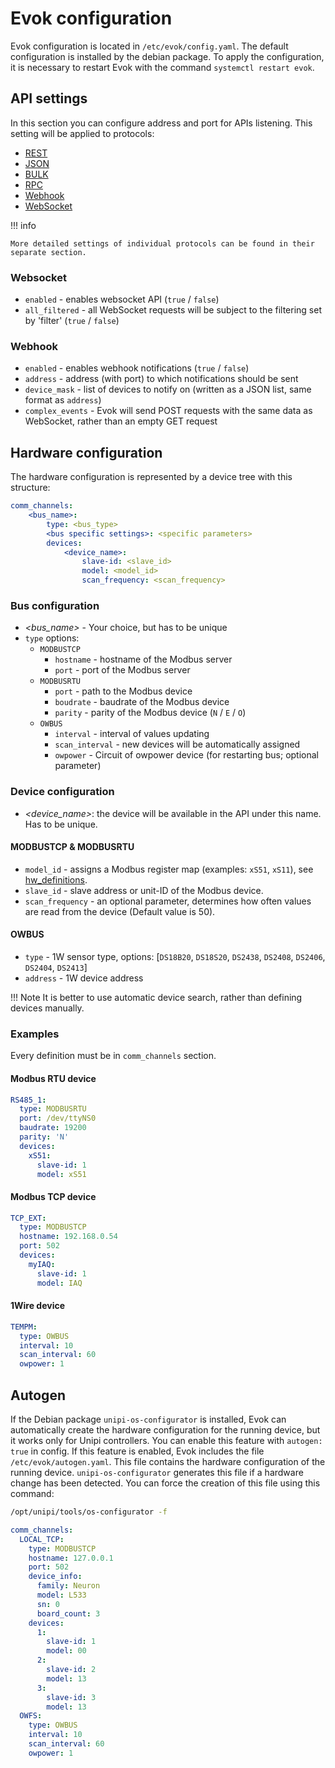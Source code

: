 # Evok configuration

Evok configuration is located in `/etc/evok/config.yaml`. The default configuration is installed by the debian package. To apply the configuration, it is necessary to restart Evok with the command `systemctl restart evok`.

## API settings

In this section you can configure address and port for APIs listening. This setting will be applied to protocols:

- [REST](../apis/rest.md)
- [JSON](../apis/json.md)
- [BULK](../apis/bulk.md)
- [RPC](../apis/rpc.md)
- [Webhook](../apis/webhook.md)
- [WebSocket](../apis/websocket.md)

!!! info

    More detailed settings of individual protocols can be found in their separate section.

### Websocket

- `enabled` - enables websocket API (`true` / `false`)
- `all_filtered` - all WebSocket requests will be subject to the filtering set by 'filter' (`true` / `false`)

### Webhook

- `enabled` - enables webhook notifications (`true` / `false`)
- `address` - address (with port) to which notifications should be sent
- `device_mask` - list of devices to notify on (written as a JSON list, same format as `address`)
- `complex_events` - Evok will send POST requests with the same data as WebSocket, rather than an empty GET request

## Hardware configuration

The hardware configuration is represented by a device tree with this structure:

```yaml
comm_channels:
    <bus_name>:
        type: <bus_type>
        <bus specific settings>: <specific parameters>
        devices:
            <device_name>:
                slave-id: <slave_id>
                model: <model_id>
                scan_frequency: <scan_frequency>
```

### Bus configuration

- *<bus_name\>* - Your choice, but has to be unique
- `type` options:
    - `MODBUSTCP`
        - `hostname` - hostname of the Modbus server
        - `port` - port of the Modbus server
    - `MODBUSRTU`
        - `port` - path to the Modbus device
        - `boudrate` - baudrate of the Modbus device
        - `parity` - parity of the Modbus device (`N` / `E` / `O`)
    - `OWBUS`
        - `interval` - interval of values updating
        - `scan_interval` - new devices will be automatically assigned
        - `owpower` - Circuit of owpower device (for restarting bus; optional parameter)

### Device configuration

- *<device_name\>*: the device will be available in the API under this name. Has to be unique.

#### MODBUSTCP & MODBUSRTU

- `model_id` - assigns a Modbus register map (examples: `xS51`, `xS11`), see [hw_definitions](./hw_definitions.md).
- `slave_id` - slave address or unit-ID of the Modbus device.
- `scan_frequency` - an optional parameter, determines how often values are read from the device (Default value is 50).

#### OWBUS

- `type` - 1W sensor type, options: [`DS18B20`, `DS18S20`, `DS2438`, `DS2408`, `DS2406`, `DS2404`, `DS2413`]
- `address` - 1W device address

!!! Note
    It is better to use automatic device search, rather than defining devices manually.

### Examples

Every definition must be in `comm_channels` section.

#### Modbus RTU device

```yaml title="xS51 on /dev/ttyNS0"
RS485_1:
  type: MODBUSRTU
  port: /dev/ttyNS0
  baudrate: 19200
  parity: 'N'
  devices:
    xS51:
      slave-id: 1
      model: xS51
```

#### Modbus TCP device

```yaml title="IAQ on TCP"
TCP_EXT:
  type: MODBUSTCP
  hostname: 192.168.0.54
  port: 502
  devices:
    myIAQ:
      slave-id: 1
      model: IAQ
```

#### 1Wire device

```yaml title="1W thermometer"
TEMPM:
  type: OWBUS
  interval: 10
  scan_interval: 60
  owpower: 1
```

## Autogen

If the Debian package `unipi-os-configurator` is installed,
Evok can automatically create the hardware configuration for the running device,
but it works only for Unipi controllers.
You can enable this feature with `autogen: true` in config.
If this feature is enabled, Evok includes the file `/etc/evok/autogen.yaml`.
This file contains the hardware configuration of the running device.
`unipi-os-configurator` generates this file if a hardware change has been detected.
You can force the creation of this file using this command:

```bash
/opt/unipi/tools/os-configurator -f
```

```yaml title="Autogen example"
comm_channels:
  LOCAL_TCP:
    type: MODBUSTCP
    hostname: 127.0.0.1
    port: 502
    device_info:
      family: Neuron
      model: L533
      sn: 0
      board_count: 3
    devices:
      1:
        slave-id: 1
        model: 00
      2:
        slave-id: 2
        model: 13
      3:
        slave-id: 3
        model: 13
  OWFS:
    type: OWBUS
    interval: 10
    scan_interval: 60
    owpower: 1
```
